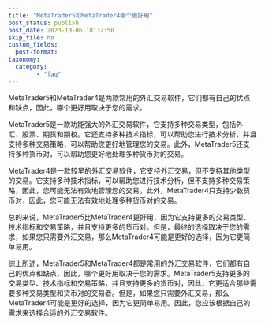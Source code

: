 ```yaml
---
title: "MetaTrader5和MetaTrader4哪个更好用"
post_status: publish
post_date: 2023-10-06 18:37:50
skip_file: no
custom_fields: 
  post-format: 
taxonomy:
  category:
        - "faq"
---
```


MetaTrader5和MetaTrader4是两款常用的外汇交易软件，它们都有自己的优点和缺点，因此，哪个更好用取决于您的需求。

MetaTrader5是一款功能强大的外汇交易软件，它支持多种交易类型，包括外汇、股票、期货和期权。它还支持多种技术指标，可以帮助您进行技术分析，并且支持多种交易策略，可以帮助您更好地管理您的交易。此外，MetaTrader5还支持多种货币对，可以帮助您更好地处理多种货币对的交易。

MetaTrader4是一款较早的外汇交易软件，它支持外汇交易，但不支持其他类型的交易。它支持多种技术指标，可以帮助您进行技术分析，但不支持多种交易策略，因此，您可能无法有效地管理您的交易。此外，MetaTrader4只支持少数货币对，因此，您可能无法有效地处理多种货币对的交易。

总的来说，MetaTrader5比MetaTrader4更好用，因为它支持更多的交易类型、技术指标和交易策略，并且支持更多的货币对。但是，最终的选择取决于您的需求，如果您只需要外汇交易，那么MetaTrader4可能是更好的选择，因为它更简单易用。

综上所述，MetaTrader5和MetaTrader4都是常用的外汇交易软件，它们都有自己的优点和缺点，因此，哪个更好用取决于您的需求。MetaTrader5支持更多的交易类型、技术指标和交易策略，并且支持更多的货币对，因此，它更适合那些需要多种交易类型和货币对的交易者。但是，如果您只需要外汇交易，那么MetaTrader4可能是更好的选择，因为它更简单易用。因此，您应该根据自己的需求来选择合适的外汇交易软件。
